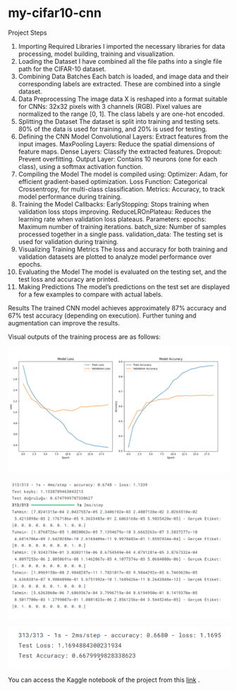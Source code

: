 # my-cifar10-cnn

Project Steps
1. Importing Required Libraries
   I imported the necessary libraries for data processing, model building, training and visualization.
2. Loading the Dataset
   I have combined all the file paths into a single file path for the CIFAR-10 dataset.
3. Combining Data Batches
   Each batch is loaded, and image data and their corresponding labels are extracted. These are combined into a single dataset.
4. Data Preprocessing
   The image data X is reshaped into a format suitable for CNNs: 32x32 pixels with 3 channels (RGB).
   Pixel values are normalized to the range [0, 1].
   The class labels y are one-hot encoded.
5. Splitting the Dataset
   The dataset is split into training and testing sets. 80% of the data is used for training, and 20% is used for testing.
6. Defining the CNN Model
   Convolutional Layers: Extract features from the input images.
   MaxPooling Layers: Reduce the spatial dimensions of feature maps.
   Dense Layers: Classify the extracted features.
   Dropout: Prevent overfitting.
   Output Layer: Contains 10 neurons (one for each class), using a softmax activation function.
7. Compiling the Model
   The model is compiled using:
    Optimizer: Adam, for efficient gradient-based optimization.
    Loss Function: Categorical Crossentropy, for multi-class classification.
    Metrics: Accuracy, to track model performance during training.
8. Training the Model
   Callbacks:
    EarlyStopping: Stops training when validation loss stops improving.
    ReduceLROnPlateau: Reduces the learning rate when validation loss plateaus.
   Parameters:
    epochs: Maximum number of training iterations.
    batch_size: Number of samples processed together in a single pass.
    validation_data: The testing set is used for validation during training.
9. Visualizing Training Metrics
    The loss and accuracy for both training and validation datasets are plotted to analyze model performance over epochs.
10. Evaluating the Model
    The model is evaluated on the testing set, and the test loss and accuracy are printed.
11. Making Predictions
    The model’s predictions on the test set are displayed for a few examples to compare with actual labels.

Results
The trained CNN model achieves approximately 87% accuracy and 67% test accuracy (depending on execution). 
Further tuning and augmentation can improve the results.

Visual outputs of the training process are as follows:

![Training Graphs](train.png)


![Test Graphs](test1.png)


![Test Graphs](test2.png)


You can access the Kaggle notebook of the project from this [link](https://www.kaggle.com/code/hilalkk/cifar-10-cnn) .




